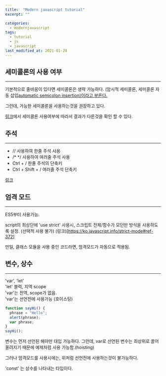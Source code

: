 ```yaml
---
title:  "Modern javascript tutorial"
excerpt: ""

categories:
  - modernjavascript
tags:
  - tutorial
  - js
  - javascript
last_modified_at: 2021-01-24
---
```


## 세미콜론의 사용 여부
- - -
기본적으로 줄바꿈이 있다면 세미콜론은 생략 가능하다. 
(암시적 세미콜론, 세미콜론 자동 삽입[automatic semicolon insertion)이라고 부른다.](https://tc39.es/ecma262/#sec-automatic-semicolon-insertion)

그런데, 가능한 세미콜론을 사용하는것을 권장하고 있다.

[링크](https://ko.javascript.info/structure#semicolon)에서 세미콜론 사용여부에 따라서 결과가 다른것을 확인 할 수 있다.


## 주석
- - -
- // 사용하여 한줄 주석 사용
- /* */ 사용하여 여러줄 주석 사용
- Ctrl + / 한줄 주석의 단축키
- Ctrl + Shift + / 여러줄 주석 단축키   

[링크](https://ko.javascript.info/structure#code-comments)
   
## 엄격 모드
- - -
ES5부터 사용가능.

script의 최상단에 'use strict' 사용시, 스크립트 전체/함수가 모던만 방식을 사용하도록 설정. (선택적 사용 불가)
(링크)[https://ko.javascript.info/strict-mode#ref-372]

만일, 클래스 모듈을 사용 중인 코드라면, 엄격모드가 자동으로 적용됨.
   
## 변수, 상수
- - -
'var', 'let'   
'let' 블럭, 지역 scope   
'var'는 전역, scope가 없음.   
'var'는 선언전에 사용가능 (호이스팅)   

```js
function sayHi() {
  phrase = "Hello";
  alert(phrase);
  var phrase;
}
sayHi();
```
변수는 먼저 선언된 해야만 대입 가능하다. 그런데, var로 선언된 변수는 최상위로 끌어올려지기 때문에 예제처럼 사용 가능함.(hoisting)
   
그러나 엄격모드를 사용시에는, 위처럼 선언전에 사용하는것이 불가능하다.

'const' 는 상수를 나타내는 타입이다.
